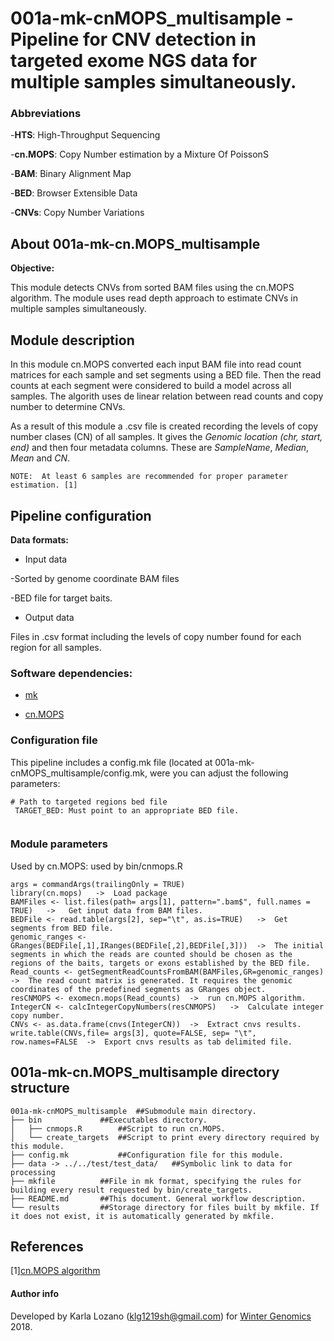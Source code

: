 # 001a-mk-cnMOPS_multisample - Pipeline for CNV detection in targeted exome NGS data for multiple samples simultaneously.

### Abbreviations

-**HTS**: High-Throughput Sequencing

-**cn.MOPS**: Copy Number estimation by a Mixture Of PoissonS

-**BAM**: Binary Alignment Map

-**BED**: Browser Extensible Data

-**CNVs**: Copy Number Variations

## About 001a-mk-cn.MOPS_multisample

**Objective:**

This module detects CNVs from sorted BAM files using the cn.MOPS algorithm. The module uses read depth approach to estimate CNVs in multiple samples simultaneously.

## Module description

In this module cn.MOPS converted each input BAM file into read count matrices for each sample and set segments using a BED file. Then the read counts at each segment were considered to build a model across all samples. The algorith uses de linear relation between read counts and copy number to determine CNVs. 

As a result of this module a .csv file is created recording the levels of copy number clases (CN) of all samples. It gives the _Genomic location (chr, start, end)_ and then four metadata columns. These are _SampleName_, _Median_, _Mean_ and _CN_. 

 ````
NOTE:  At least 6 samples are recommended for proper parameter estimation. [1]
````

## Pipeline configuration

**Data formats:**

* Input data

 -Sorted by genome coordinate BAM files 
 
 -BED file for target baits.
 
 * Output data
 
Files in .csv format including the levels of copy number found for each region for all samples.

### Software dependencies:
 
 
 * [mk](https://9fans.github.io/plan9port/man/man1/mk.html "A successor for make.") 
 
 * [cn.MOPS](https://bioconductor.riken.jp/packages/3.0/bioc/html/cn.mops.html "Copy Number estimation by a Mixture Of PoissonS.") 
 
 
### Configuration file

This pipeline includes a config.mk file (located at 001a-mk-cnMOPS_multisample/config.mk, were you can adjust the following parameters:

````
# Path to targeted regions bed file
 TARGET_BED: Must point to an appropriate BED file.
 
 ````
 
### Module parameters

Used by cn.MOPS: used by bin/cnmops.R

````
args = commandArgs(trailingOnly = TRUE)
library(cn.mops)   ->  Load package
BAMFiles <- list.files(path= args[1], pattern=".bam$", full.names = TRUE)   ->   Get input data from BAM files.
BEDFile <- read.table(args[2], sep="\t", as.is=TRUE)   ->  Get segments from BED file.
genomic_ranges <- GRanges(BEDFile[,1],IRanges(BEDFile[,2],BEDFile[,3]))  ->  The initial segments in which the reads are counted should be chosen as the regions of the baits, targets or exons established by the BED file.
Read_counts <- getSegmentReadCountsFromBAM(BAMFiles,GR=genomic_ranges) ->  The read count matrix is generated. It requires the genomic coordinates of the predefined segments as GRanges object.
resCNMOPS <- exomecn.mops(Read_counts)  ->  run cn.MOPS algorithm.
IntegerCN <- calcIntegerCopyNumbers(resCNMOPS)   ->  Calculate integer copy number.
CNVs <- as.data.frame(cnvs(IntegerCN))  ->  Extract cnvs results.
write.table(CNVs,file= args[3], quote=FALSE, sep= "\t", row.names=FALSE  ->  Export cnvs results as tab delimited file.

````

## 001a-mk-cn.MOPS_multisample directory structure


````
001a-mk-cnMOPS_multisample	##Submodule main directory.
├── bin				##Executables directory.
│   ├── cnmops.R		##Script to run cn.MOPS.
│   └── create_targets	##Script to print every directory required by this module.
├── config.mk			##Configuration file for this module.
├── data -> ../../test/test_data/	##Symbolic link to data for processing
├── mkfile			##File in mk format, specifying the rules for building every result requested by bin/create_targets.
├── README.md		##This document. General workflow description.
└── results			##Storage directory for files built by mkfile. If it does not exist, it is automatically generated by mkfile.

````


## References

\[1\][cn.MOPS algorithm](https://academic.oup.com/nar/article/40/9/e69/1136601) 

#### Author info

Developed by Karla Lozano (klg1219sh@gmail.com) for [Winter Genomics](http://www.wintergenomics.com/) 2018.